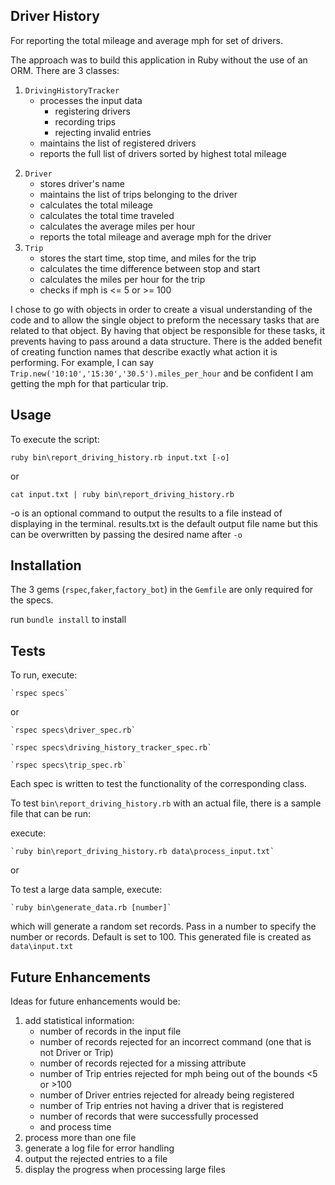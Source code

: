 ## Driver History
For reporting the total mileage and average mph for set of drivers.

The approach was to build this application in Ruby without the use of an ORM.
There are 3 classes: 
  1. `DrivingHistoryTracker`
      - processes the input data 
          - registering drivers
          - recording trips
          - rejecting invalid entries
      - maintains the list of registered drivers
      - reports the full list of drivers sorted by highest total mileage
  2) `Driver`
      - stores driver's name
      - maintains the list of trips belonging to the driver
      - calculates the total mileage
      - calculates the total time traveled
      - calculates the average miles per hour
      - reports the total mileage and average mph for the driver
  3) `Trip`
      - stores the start time, stop time, and miles for the trip
      - calculates the time difference between stop and start
      - calculates the miles per hour for the trip
      - checks if mph is <= 5 or >= 100

I chose to go with objects in order to create a visual understanding of the code and to allow the single object to preform the necessary tasks that are related to that object. By having that object be responsible for these tasks, it prevents having to pass around a data structure. There is the added benefit of creating function names that describe exactly what action it is performing.  For example, I can say `Trip.new('10:10','15:30','30.5').miles_per_hour` and be confident I am getting the mph for that particular trip.

## Usage
To execute the script:

`ruby bin\report_driving_history.rb input.txt [-o]` 

or 

`cat input.txt | ruby bin\report_driving_history.rb`

-o is an optional command to output the results to a file instead of displaying in the terminal. results.txt is the default output file name but this can be overwritten by passing the desired name after `-o`

## Installation
The 3 gems (`rspec`,`faker`,`factory_bot`) in the `Gemfile` are only required for the specs.

run `bundle install` to install

## Tests
To run, execute:

    `rspec specs` 

or

    `rspec specs\driver_spec.rb`

    `rspec specs\driving_history_tracker_spec.rb`

    `rspec specs\trip_spec.rb`
  

Each spec is written to test the functionality of the corresponding class.

To test `bin\report_driving_history.rb` with an actual file, there is a sample file that can be run:

execute:

    `ruby bin\report_driving_history.rb data\process_input.txt`

or 

  To test a large data sample, execute:
  
    `ruby bin\generate_data.rb [number]` 
    
  which will generate a random set records. Pass in a number to specify the number or records. Default is set to 100. This generated file is created as `data\input.txt`


## Future Enhancements
Ideas for future enhancements would be:
1) add statistical information:
    - number of records in the input file
    - number of records rejected for an incorrect command (one that is not Driver or Trip)
    - number of records rejected for a missing attribute
    - number of Trip entries rejected for mph being out of the bounds <5 or >100
    - number of Driver entries rejected for already being registered
    - number of Trip entries not having a driver that is registered
    - number of records that were successfully processed
    - and process time 
2) process more than one file
3) generate a log file for error handling
4) output the rejected entries to a file
5) display the progress when processing large files
